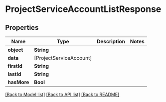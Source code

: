 # ProjectServiceAccountListResponse

## Properties
Name | Type | Description | Notes
------------ | ------------- | ------------- | -------------
**object** | **String** |  | 
**data** | [ProjectServiceAccount] |  | 
**firstId** | **String** |  | 
**lastId** | **String** |  | 
**hasMore** | **Bool** |  | 

[[Back to Model list]](../README.md#documentation-for-models) [[Back to API list]](../README.md#documentation-for-api-endpoints) [[Back to README]](../README.md)



